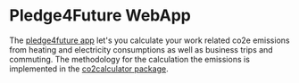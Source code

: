 # Pledge4Future WebApp

The [pledge4future app](https://pledge4future.org) let's you calculate your work related co2e emissions from heating and electricity consumptions as well as business trips and commuting. The methodology for the calculation the emissions is implemented in the [co2calculator package](https://github.com/pledge4future/co2calculator). 
